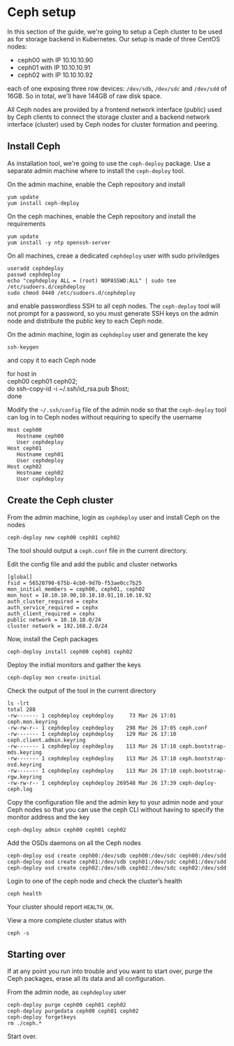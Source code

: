 # Ceph setup
In this section of the guide, we're going to setup a Ceph cluster to be used as for storage backend in Kubernetes. Our setup is made of three CentOS nodes:

   * ceph00 with IP 10.10.10.90
   * ceph01 with IP 10.10.10.91
   * ceph02 with IP 10.10.10.92

each of one exposing three row devices: ``/dev/sdb``, ``/dev/sdc`` and ``/dev/sdd`` of 16GB. So in total, we'll have 144GB of raw disk space.

All Ceph nodes are provided by a frontend network interface (public) used by Ceph clients to connect the storage cluster and a backend network interface (cluster) used by Ceph nodes for cluster formation and peering. 

## Install Ceph
As installation tool, we're going to use the ``ceph-deploy`` package. Use a separate admin machine where to install the ``ceph-deploy`` tool.

On the admin machine, enable the Ceph repository and install

    yum update 
    yum install ceph-deploy

On the ceph machines, enable the Ceph repository and install the requirements

    yum update
    yum install -y ntp openssh-server

On all machines, creae a dedicated ``cephdeploy`` user with sudo priviledges

    useradd cephdeploy
    passwd cephdeploy
    echo "cephdeploy ALL = (root) NOPASSWD:ALL" | sudo tee /etc/sudoers.d/cephdeploy
    sudo chmod 0440 /etc/sudoers.d/cephdeploy

and enable passwordless SSH to all ceph nodes. The ``ceph-deploy`` tool will not prompt for a password, so you must generate SSH keys on the admin node and distribute the public key to each Ceph node.

On the admin machine, login as ``cephdeploy`` user and generate the key

    ssh-keygen

and copy it to each Ceph node

for host in \
    ceph00 ceph01 ceph02; \
do ssh-copy-id -i ~/.ssh/id_rsa.pub $host; \
done

Modify the ``~/.ssh/config`` file of the admin node so that the ``ceph-deploy`` tool can log in to Ceph nodes without requiring to specify the username

    Host ceph00
       Hostname ceph00
       User cephdeploy
    Host ceph01
       Hostname ceph01
       User cephdeploy
    Host ceph02
       Hostname ceph02
       User cephdeploy

## Create the Ceph cluster
From the admin machine, login as ``cephdeploy`` user and install Ceph on the nodes

    ceph-deploy new ceph00 ceph01 ceph02

The tool should output a ``ceph.conf`` file in the current directory.

Edit the config file and add the public and cluster networks

    [global]
    fsid = 56520790-675b-4cb0-9d7b-f53ae0cc7b25
    mon_initial_members = ceph00, ceph01, ceph02
    mon_host = 10.10.10.90,10.10.10.91,10.10.10.92
    auth_cluster_required = cephx
    auth_service_required = cephx
    auth_client_required = cephx
    public network = 10.10.10.0/24
    cluster network = 192.168.2.0/24

Now, install the Ceph packages

    ceph-deploy install ceph00 ceph01 ceph02

Deploy the initial monitors and gather the keys

    ceph-deploy mon create-initial

Check the output of the tool in the current directory

    ls -lrt
    total 288
    -rw------- 1 cephdeploy cephdeploy     73 Mar 26 17:01 ceph.mon.keyring
    -rw-rw-r-- 1 cephdeploy cephdeploy    298 Mar 26 17:05 ceph.conf
    -rw------- 1 cephdeploy cephdeploy    129 Mar 26 17:10 ceph.client.admin.keyring
    -rw------- 1 cephdeploy cephdeploy    113 Mar 26 17:10 ceph.bootstrap-mds.keyring
    -rw------- 1 cephdeploy cephdeploy    113 Mar 26 17:10 ceph.bootstrap-osd.keyring
    -rw------- 1 cephdeploy cephdeploy    113 Mar 26 17:10 ceph.bootstrap-rgw.keyring
    -rw-rw-r-- 1 cephdeploy cephdeploy 269548 Mar 26 17:39 ceph-deploy-ceph.log

Copy the configuration file and the admin key to your admin node and your Ceph nodes so that you can use the ceph CLI without having to specify the monitor address and the key

    ceph-deploy admin ceph00 ceph01 ceph02

Add the OSDs daemons on all the Ceph nodes

    ceph-deploy osd create ceph00:/dev/sdb ceph00:/dev/sdc ceph00:/dev/sdd
    ceph-deploy osd create ceph01:/dev/sdb ceph01:/dev/sdc ceph01:/dev/sdd
    ceph-deploy osd create ceph02:/dev/sdb ceph02:/dev/sdc ceph02:/dev/sdd

Login to one of the ceph node and check the cluster’s health

    ceph health

Your cluster should report ``HEALTH_OK``.

View a more complete cluster status with

    ceph -s


## Starting over
If at any point you run into trouble and you want to start over, purge the Ceph packages, erase all its data and all configuration.

From the admin node, as ``cephdeploy`` user

    ceph-deploy purge ceph00 ceph01 ceph02
    ceph-deploy purgedata ceph00 ceph01 ceph02
    ceph-deploy forgetkeys
    rm ./ceph.*

Start over.

